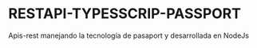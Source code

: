 # RESTAPI-TYPESSCRIP-PASSPORT
Apis-rest manejando la tecnología de pasaport y desarrollada en NodeJs

